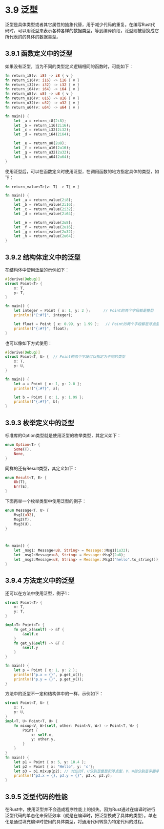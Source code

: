 # 3.9 泛型

泛型是具体类型或者其它属性的抽象代替，用于减少代码的重复。在编写Rust代码时，可以用泛型来表示各种各样的数据类型，等到编译阶段，泛型则被替换成它所代表的的具体的数据类型。

## 3.9.1 函数定义中的泛型

如果没有泛型，当为不同的类型定义逻辑相同的函数时，可能如下：
```rust
fn return_i8(v: i8) -> i8 { v }
fn return_i16(v: i16) -> i16 { v }
fn return_i32(v: i32) -> i32 { v }
fn return_i64(v: i64) -> i64 { v }
fn return_u8(v: u8) -> u8 { v }
fn return_u16(v: u16) -> u16 { v }
fn return_u32(v: u32) -> u32 { v }
fn return_u64(v: u64) -> u64 { v }

fn main() {
    let _a = return_i8(2i8);
    let _b = return_i16(2i16);
    let _c = return_i32(2i32);
    let _d = return_i64(2i64);

    let _e = return_u8(2u8);
    let _f = return_u16(2u16);
    let _g = return_u32(2u32);
    let _h = return_u64(2u64);
}
```
使用泛型后，可以在函数定义时使用泛型，在调用函数的地方指定具体的类型，如下：
```rust
fn return_value<T>(v: T) -> T{ v }

fn main() {
    let _a = return_value(2i8);
    let _b = return_value(2i16);
    let _c = return_value(2i32);
    let _d = return_value(2i64);

    let _e = return_value(2u8);
    let _f = return_value(2u16);
    let _g = return_value(2u32);
    let _h = return_value(2u64);
}
```

## 3.9.2 结构体定义中的泛型

在结构体中使用泛型的示例如下：
```rust
#[derive(Debug)]
struct Point<T> {
    x: T,
    y: T,
}

fn main() {
    let integer = Point { x: 1, y: 2 };      // Point的两个字段都是整型
    println!("{:#?}", integer);

    let float = Point { x: 0.99, y: 1.99 };   // Point的两个字段都是浮点型
    println!("{:#?}", float);
}
```

也可以像如下方式使用：
```rust
#[derive(Debug)]
struct Point<T, U> {  // Point的两个字段可以指定为不同的类型
    x: T,
    y: U,
}

fn main() {
    let a = Point { x: 1, y: 2.0 };
    println!("{:#?}", a);

    let b = Point { x: 1, y: 1.99 };
    println!("{:#?}", b);
}
```

## 3.9.3 枚举定义中的泛型

标准库的Option类型就是使用泛型的枚举类型，其定义如下：
```rust
enum Option<T> {
    Some(T),
    None,
}
```
同样的还有Result类型，其定义如下：
```rust
enum Result<T, E> {
    Ok(T),
    Err(E),
}
```
下面再举一个枚举类型中使用泛型的例子：
```rust
enum Message<T, U> {
    Msg1(u32),
    Msg2(T),
    Msg3(U),
}



fn main() {
    let _msg1: Message<u8, String> = Message::Msg1(1u32);
    let _msg2:Message<u8, String> = Message::Msg2(2u8);
    let _msg3:Message<u8, String> = Message::Msg3("hello".to_string());
}
```

## 3.9.4 方法定义中的泛型

还可以在方法中使用泛型，例子1：
```rust
struct Point<T> {
    x: T,
    y: T,
}

impl<T> Point<T> {
    fn get_x(&self) -> &T {
        &self.x
    }
    fn get_y(&self) -> &T {
        &self.y
    }
}

fn main() {
    let p = Point { x: 1, y: 2 };
    println!("p.x = {}", p.get_x());
    println!("p.y = {}", p.get_y());
}
```

方法中的泛型不一定和结构体中的一样，示例如下：
```rust
struct Point<T, U> {
    x: T,
    y: U,
}
impl<T, U> Point<T, U> {
    fn mixup<V, W>(self, other: Point<V, W>) -> Point<T, W> {
        Point {
            x: self.x,
            y: other.y,
        }
    }
}
fn main() {
    let p1 = Point { x: 5, y: 10.4 };
    let p2 = Point { x: "Hello", y: 'c'};
    let p3 = p1.mixup(p2); // 对应的T、U分别是整型和浮点型，V、W则分别是字面字符串和字符类型
    println!("p3.x = {}, p3.y = {}", p3.x, p3.y);
}

```

## 3.9.5 泛型代码的性能

在Rust中，使用泛型并不会造成程序性能上的损失。因为Rust通过在编译时进行泛型代码的单态化来保证效率（就是在编译时，把泛型换成了具体的类型）。单态化是通过填充编译时使用的具体类型，将通用代码转换为特定代码的过程。
